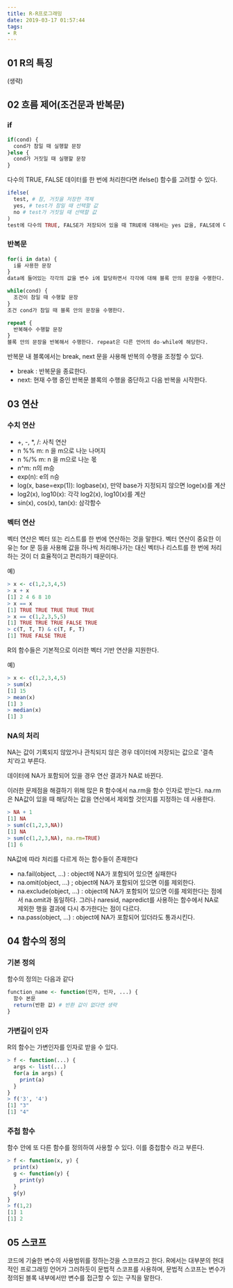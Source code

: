 ```yaml
---
title: R-R프로그래밍
date: 2019-03-17 01:57:44
tags:
- R
---
```


## 01 R의 특징
(생략)

## 02 흐름 제어(조건문과 반복문)

### if
```r
if(cond) {
  cond가 참일 때 실행할 문장
}else {
  cond가 거짓일 때 실행할 문장 
}
```

다수의 TRUE, FALSE 데이터를 한 번에 처리한다면 ifelse() 함수를 고려할 수 있다.

```r
ifelse(
  test, # 참, 거짓을 저장한 객체
  yes, # test가 참일 때 선택할 값
  no # test가 거짓일 때 선택할 값
)
test에 다수의 TRUE, FALSE가 저장되어 있을 때 TRUE에 대해서는 yes 값을, FALSE에 대해서는 no 값을 선택하여 반환한다.
```

### 반복문

```r
for(i in data) {
  i를 사용한 문장
}
data에 들어있는 각각의 값을 변수 i에 할당하면서 각각에 대해 블록 안의 문장을 수행한다.

while(cond) {
  조건이 참일 때 수행할 문장
}
조건 cond가 참일 때 블록 안의 문장을 수행한다.

repeat {
  반복해수 수행할 문장
}
블록 안의 문장을 반복해서 수행한다. repeat은 다른 언어의 do-while에 해당한다.
```

반복문 내 블록에서는 break, next 문을 사용해 반복의 수행을 조정할 수 있다.

* break : 반복문을 종료한다.
* next: 현재 수행 중인 반복문 블록의 수행을 중단하고 다음 반복을 시작한다.

## 03 연산

### 수치 연산

* +, -, *, /: 사칙 연산
* n %% m: n 을 m으로 나눈 나머지
* n %/% m: n 을 m으로 나눈 몫
* n^m: n의 m승
* exp(n): e의 n승
* log(x, base=exp(1)): logbase(x), 만약 base가 지정되지 않으면 loge(x)를 계산
* log2(x), log10(x): 각각 log2(x), log10(x)를 계산
* sin(x), cos(x), tan(x): 삼각함수

### 벡터 연산

벡터 연산은 벡터 또는 리스트를 한 번에 연산하는 것을 말한다. 벡터 연산이 중요한 이유는 for 문 등을 사용해 값을 하나씩 처리해나가는 대신 벡터나 리스트를 한 번에 처리하는 것이 더 효율적이고 편리하기 때문이다.

예)
```r
> x <- c(1,2,3,4,5)
> x + x
[1] 2 4 6 8 10
> x == x
[1] TRUE TRUE TRUE TRUE TRUE
> x == c(1,2,3,5,5)
[1] TRUE TRUE TRUE FALSE TRUE
> c(T, T, T) & c(T, F, T)
[1] TRUE FALSE TRUE
```

R의 함수들은 기본적으로 이러한 벡터 기반 연산을 지원한다.

예)
```r
> x <- c(1,2,3,4,5)
> sum(x)
[1] 15
> mean(x)
[1] 3
> median(x)
[1] 3
```

### NA의 처리
NA는 값이 기록되지 않았거나 관칙되지 않은 경우 데이터에 저장되는 값으로 '결측치'라고 부른다.

데이터에 NA가 포함되어 있을 경우 연산 결과가 NA로 바뀐다.

이러한 문제점을 해결하기 위해 많은 R 함수에서 na.rm을 함수 인자로 받는다. na.rm은 NA값이 있을 때 해당하는 값을 연산에서 제외할 것인지를 지정하는 데 사용한다.

```r
> NA + 1
[1] NA
> sum(c(1,2,3,NA))
[1] NA
> sum(c(1,2,3,NA), na.rm=TRUE)
[1] 6
```

NA값에 따라 처리를 다르게 하는 함수들이 존재한다
* na.fail(object, ...) : object에 NA가 포함되어 있으면 실패한다
* na.omit(object, ...) ; object에 NA가 포함되어 있으면 이를 제외한다.
* na.exclude(object, ...) : object에 NA가 포함되어 있으면 이를 제외한다는 점에서 na.omit과 동일하다. 그러나 naresid, napredict를 사용하는 함수에서 NA로 제외한 행을 결과에 다시 추가한다는 점이 다르다.
* na.pass(object, ...) : object에 NA가 포함되어 있더라도 통과시킨다.

## 04 함수의 정의

### 기본 정의

함수의 정의는 다음과 같다
```r
function_name <- function(인자, 인자, ...) {
  함수 본문
  return(반환 값) # 반환 값이 없다면 생략
}
```

### 가변길이 인자
R의 함수는 가변인자를 인자로 받을 수 있다.

```r
> f <- function(...) {
  args <- list(...)
  for(a in args) {
    print(a)
  }
}
> f('3', '4')
[1] "3"
[1] "4"
```
### 주첩 함수
함수 안에 또 다른 함수를 정의하여 사용할 수 있다. 이를 중첩함수 라고 부른다.

```r
> f <- function(x, y) {
  print(x)
  g <- function(y) {
    print(y)
  }
  g(y)
}
> f(1,2)
[1] 1
[1] 2
```

## 05 스코프
코드에 기술한 변수의 사용범위를 정하는것을 스코프라고 한다. R에서는 대부분의 현대적인 프로그래밍 언어가 그러하듯이 문법적 스코프를 사용하며, 문법적 스코프는 변수가 정의된 블록 내부에서만 변수를 접근할 수 있는 구칙을 말한다.

